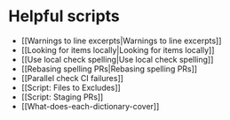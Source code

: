 # Helpful scripts

* [[Warnings to line excerpts|Warnings to line excerpts]]
* [[Looking for items locally|Looking for items locally]]
* [[Use local check spelling|Use local check spelling]]
* [[Rebasing spelling PRs|Rebasing spelling PRs]]
* [[Parallel check CI failures]]
* [[Script: Files to Excludes]]
* [[Script: Staging PRs]]
* [[What-does-each-dictionary-cover]]